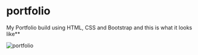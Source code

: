 # portfolio
My Portfolio build using HTML, CSS and Bootstrap and this is what it looks like**

![portfolio](https://user-images.githubusercontent.com/65450458/123306695-3e4fb880-d53f-11eb-8429-acea80da2d16.JPG)

